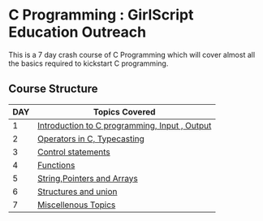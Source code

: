 # C Programming : GirlScript Education Outreach

This is a 7 day crash course of C Programming which will cover almost all the basics required to kickstart C programming.

## Course Structure

DAY | Topics Covered 
--- | --- 
1 | [Introduction to C programming, Input , Output](https://github.com/RIBTAS007/EDUCATION-OUTREACH-2-C-prog/blob/master/DAY%201/Readme_of_day1.md) 
2 | [Operators in C, Typecasting](https://github.com/RIBTAS007/EDUCATION-OUTREACH-2-C-prog/blob/master/Day%202/readme_of_day2.md) 
3 | [Control statements](https://github.com/RIBTAS007/EDUCATION-OUTREACH-2-C-prog/blob/master/Day%203/Readme_of_day3.md) 
4 | [Functions](https://github.com/RIBTAS007/EDUCATION-OUTREACH-2-C-prog/blob/master/Day%204/Readme_of_day4.md) 
5 | [String,Pointers and Arrays]() 
6 | [Structures and union ]( ) 
7 | [Miscellenous Topics ]() 

